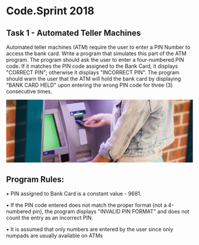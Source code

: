 # Code.Sprint 2018

## Task 1 - Automated Teller Machines 

Automated teller machines (ATM) require the user to enter a PIN Number to access the bank card. Write a program that simulates this part of the ATM program. The program should ask the user to enter a four-numbered PIN code. If it matches the PIN code assigned to the Bank Card, it displays "CORRECT PIN"; otherwise it displays "INCORRECT PIN". The program should warn the user that the ATM will hold the bank card by displaying "BANK CARD HELD" upon entering the wrong PIN code for three (3) consecutive times.

![""](images/atm.png)

## Program Rules:

▪ PIN assigned to Bank Card is a constant value - 9681.

▪ If the PIN code entered does not match the proper format (not a 4-numbered pin), the program displays "INVALID PIN FORMAT" and does not count the entry as an incorrect PIN.

▪ It is assumed that only numbers are entered by the user since only numpads are usually available on ATMs
